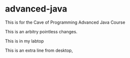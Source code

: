 # advanced-java
This is for the Cave of Programming Advanced Java Course





This is an arbitry pointless changes.


This is in my labtop

This is an extra line from desktop,

